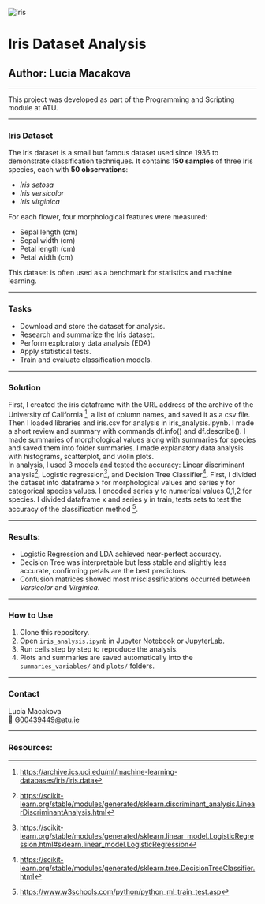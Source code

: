 ![iris](https://images.pexels.com/photos/31178524/pexels-photo-31178524.jpeg)

# Iris Dataset Analysis 
## Author: Lucia Macakova  

---

This project was developed as part of the Programming and Scripting module at ATU. 

---

### Iris Dataset
The Iris dataset is a small but famous dataset used since 1936 to demonstrate classification techniques. It contains **150 samples** of three Iris species, each with **50 observations**:  

- *Iris setosa*  
- *Iris versicolor*  
- *Iris virginica*  

For each flower, four morphological features were measured:  

- Sepal length (cm)  
- Sepal width (cm)  
- Petal length (cm)  
- Petal width (cm)  

This dataset is often used as a benchmark for statistics and machine learning.

---

### Tasks
-   Download and store the dataset for analysis.
-   Research and summarize the Iris dataset. 
-   Perform exploratory data analysis (EDA)  
-   Apply statistical tests.  
-   Train and evaluate classification models.  

---

### Solution 
First, I created the iris dataframe with the URL address of the archive of the University of California [^1], a list of column names, and saved it as a csv file.\
Then I loaded libraries and iris.csv for analysis in iris_analysis.ipynb. I made a short review and summary with commands df.info() and df.describe(). 
I made summaries of morphological values along with summaries for species and saved them into folder summaries. I made explanatory data analysis with histograms, scatterplot, and violin plots.\
In analysis, I used 3 models and tested the accuracy: Linear discriminant analysis[^2], Logistic regression[^3], and Decision Tree Classifier[^4].
First, I divided the dataset into dataframe x for morphological values and series y for categorical species values. I encoded series y to numerical values 0,1,2 for species. I divided dataframe x and series y in train, tests sets to test the accuracy of the classification method [^5].

--- 

### Results: 
-   Logistic Regression and LDA achieved near-perfect accuracy.  
-   Decision Tree was interpretable but less stable and slightly less accurate, confirming petals are the best predictors.  
-   Confusion matrices showed most misclassifications occurred between *Versicolor* and *Virginica*.  

---

### How to Use
1.  Clone this repository.  
2.  Open `iris_analysis.ipynb` in Jupyter Notebook or JupyterLab.  
3.  Run cells step by step to reproduce the analysis.  
4.  Plots and summaries are saved automatically into the `summaries_variables/` and `plots/` folders.  

---

### Contact
Lucia Macakova\
📧 G00439449@atu.ie  

---

### Resources:
[^1]:   https://archive.ics.uci.edu/ml/machine-learning-databases/iris/iris.data
[^2]:   https://scikit-learn.org/stable/modules/generated/sklearn.discriminant_analysis.LinearDiscriminantAnalysis.html     
[^3]:   https://scikit-learn.org/stable/modules/generated/sklearn.linear_model.LogisticRegression.html#sklearn.linear_model.LogisticRegression
[^4]:   https://scikit-learn.org/stable/modules/generated/sklearn.tree.DecisionTreeClassifier.html
[^5]:   https://www.w3schools.com/python/python_ml_train_test.asp 


